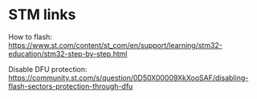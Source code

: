 # STM links
How to flash: https://www.st.com/content/st_com/en/support/learning/stm32-education/stm32-step-by-step.html

Disable DFU protection: https://community.st.com/s/question/0D50X00009XkXooSAF/disabling-flash-sectors-protection-through-dfu